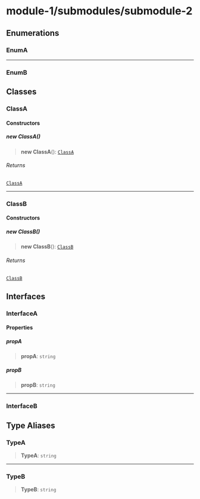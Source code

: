 # module-1/submodules/submodule-2

## Enumerations

### EnumA

***

### EnumB

## Classes

### ClassA

#### Constructors

##### new ClassA()

> **new ClassA**(): [`ClassA`](module-1.submodules.submodule-2.md#classa)

###### Returns

[`ClassA`](module-1.submodules.submodule-2.md#classa)

***

### ClassB

#### Constructors

##### new ClassB()

> **new ClassB**(): [`ClassB`](module-1.submodules.submodule-2.md#classb)

###### Returns

[`ClassB`](module-1.submodules.submodule-2.md#classb)

## Interfaces

### InterfaceA

#### Properties

##### propA

> **propA**: `string`

##### propB

> **propB**: `string`

***

### InterfaceB

## Type Aliases

### TypeA

> **TypeA**: `string`

***

### TypeB

> **TypeB**: `string`
